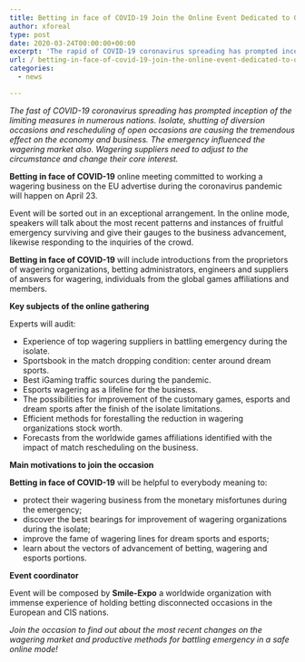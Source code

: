 ```yaml
---
title: Betting in face of COVID-19 Join the Online Event Dedicated to Operating a Betting Business During the Pandemic
author: xforeal 
type: post
date: 2020-03-24T00:00:00+00:00
excerpt: 'The rapid of COVID-19 coronavirus spreading has prompted inception of the confining measures in numerous countries '
url: / betting-in-face-of-covid-19-join-the-online-event-dedicated-to-operating-a-betting-business-during-the-pandemic/
categories:
  - news

---
```

_The fast of COVID-19 coronavirus spreading has prompted inception of the limiting measures in numerous nations. Isolate, shutting of diversion occasions and rescheduling of open occasions are causing the tremendous effect on the economy and business. The emergency influenced the wagering market also. Wagering suppliers need to adjust to the circumstance and change their core interest._ 

**Betting in face of COVID-19** online meeting committed to working a wagering business on the EU advertise during the coronavirus pandemic will happen on April 23. 

Event will be sorted out in an exceptional arrangement. In the online mode, speakers will talk about the most recent patterns and instances of fruitful emergency surviving and give their gauges to the business advancement, likewise responding to the inquiries of the crowd. 

**Betting in face of COVID-19** will include introductions from the proprietors of wagering organizations, betting administrators, engineers and suppliers of answers for wagering, individuals from the global games affiliations and members. 

**Key subjects of the online gathering** 

Experts will audit: 

  * Experience of top wagering suppliers in battling emergency during the isolate. 
  * Sportsbook in the match dropping condition: center around dream sports. 
  * Best iGaming traffic sources during the pandemic. 
  * Esports wagering as a lifeline for the business. 
  * The possibilities for improvement of the customary games, esports and dream sports after the finish of the isolate limitations. 
  * Efficient methods for forestalling the reduction in wagering organizations stock worth. 
  * Forecasts from the worldwide games affiliations identified with the impact of match rescheduling on the business. 

**Main motivations to join the occasion** 

**Betting in face of COVID-19** will be helpful to everybody meaning to: 

  * protect their wagering business from the monetary misfortunes during the emergency; 
  * discover the best bearings for improvement of wagering organizations during the isolate; 
  * improve the fame of wagering lines for dream sports and esports; 
  * learn about the vectors of advancement of betting, wagering and esports portions. 

**Event coordinator** 

Event will be composed by **Smile-Expo** a worldwide organization with immense experience of holding betting disconnected occasions in the European and CIS nations. 

_Join the occasion to find out about the most recent changes on the wagering market and productive methods for battling emergency in a safe online mode!_